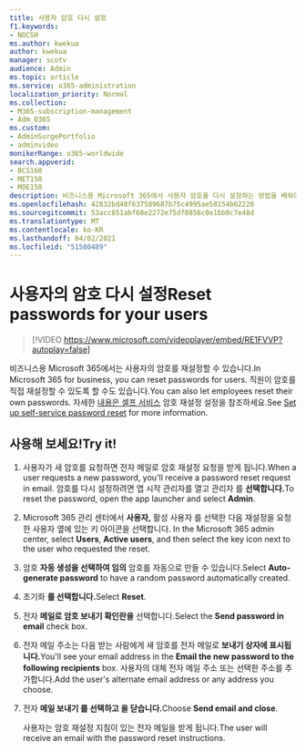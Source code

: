 ```yaml
---
title: 사용자 암호 다시 설정
f1.keywords:
- NOCSH
ms.author: kwekua
author: kwekua
manager: scotv
audience: Admin
ms.topic: article
ms.service: o365-administration
localization_priority: Normal
ms.collection:
- M365-subscription-management
- Adm_O365
ms.custom:
- AdminSurgePortfolio
- adminvideo
monikerRange: o365-worldwide
search.appverid:
- BCS160
- MET150
- MOE150
description: 비즈니스용 Microsoft 365에서 사용자 암호를 다시 설정하는 방법을 배워야 합니다.
ms.openlocfilehash: 42832bd48f637589687b75c4995ae58154b62226
ms.sourcegitcommit: 53acc851abf68e2272e75df0856c0e16b0c7e48d
ms.translationtype: MT
ms.contentlocale: ko-KR
ms.lasthandoff: 04/02/2021
ms.locfileid: "51580489"
---
```

# <a name="reset-passwords-for-your-users"></a><span data-ttu-id="641a0-103">사용자의 암호 다시 설정</span><span class="sxs-lookup"><span data-stu-id="641a0-103">Reset passwords for your users</span></span>

> [!VIDEO https://www.microsoft.com/videoplayer/embed/RE1FVVP?autoplay=false]

<span data-ttu-id="641a0-104">비즈니스용 Microsoft 365에서는 사용자의 암호를 재설정할 수 있습니다.</span><span class="sxs-lookup"><span data-stu-id="641a0-104">In Microsoft 365 for business, you can reset passwords for users.</span></span> <span data-ttu-id="641a0-105">직원이 암호를 직접 재설정할 수 있도록 할 수도 있습니다.</span><span class="sxs-lookup"><span data-stu-id="641a0-105">You can also let employees reset their own passwords.</span></span> <span data-ttu-id="641a0-106">자세한 [내용은 셀프 서비스](set-up-self-serve-password-reset.md) 암호 재설정 설정을 참조하세요.</span><span class="sxs-lookup"><span data-stu-id="641a0-106">See [Set up self-service password reset](set-up-self-serve-password-reset.md) for more information.</span></span>

## <a name="try-it"></a><span data-ttu-id="641a0-107">사용해 보세요!</span><span class="sxs-lookup"><span data-stu-id="641a0-107">Try it!</span></span>

1. <span data-ttu-id="641a0-108">사용자가 새 암호를 요청하면 전자 메일로 암호 재설정 요청을 받게 됩니다.</span><span class="sxs-lookup"><span data-stu-id="641a0-108">When a user requests a new password, you'll receive a password reset request in email.</span></span> <span data-ttu-id="641a0-109">암호를 다시 설정하려면 앱 시작 관리자를 열고 관리자 를 **선택합니다.**</span><span class="sxs-lookup"><span data-stu-id="641a0-109">To reset the password, open the app launcher and select **Admin**.</span></span>
1. <span data-ttu-id="641a0-110">Microsoft 365 관리 센터에서 **사용자,** 활성 사용자 를 선택한 다음 재설정을 요청한 사용자 옆에 있는 키 아이콘을 선택합니다. </span><span class="sxs-lookup"><span data-stu-id="641a0-110">In the Microsoft 365 admin center, select **Users**,  **Active users**, and then select the key icon next to the user who requested the reset.</span></span>
1. <span data-ttu-id="641a0-111">암호 **자동 생성을 선택하여 임의** 암호를 자동으로 만들 수 있습니다.</span><span class="sxs-lookup"><span data-stu-id="641a0-111">Select **Auto-generate password** to have a random password automatically created.</span></span>
1. <span data-ttu-id="641a0-112">초기화 **를 선택합니다.**</span><span class="sxs-lookup"><span data-stu-id="641a0-112">Select **Reset**.</span></span>
1. <span data-ttu-id="641a0-113">전자 **메일로 암호 보내기 확인란을** 선택합니다.</span><span class="sxs-lookup"><span data-stu-id="641a0-113">Select the **Send password in email** check box.</span></span>
1. <span data-ttu-id="641a0-114">전자 메일 주소는 다음 받는 사람에게 새 암호를 전자 메일로 **보내기 상자에 표시됩니다.**</span><span class="sxs-lookup"><span data-stu-id="641a0-114">You'll see your email address in the **Email the new password to the following recipients** box.</span></span> <span data-ttu-id="641a0-115">사용자의 대체 전자 메일 주소 또는 선택한 주소를 추가합니다.</span><span class="sxs-lookup"><span data-stu-id="641a0-115">Add the user's alternate email address or any address you choose.</span></span>
1. <span data-ttu-id="641a0-116">전자 **메일 보내기 를 선택하고 을 닫습니다.**</span><span class="sxs-lookup"><span data-stu-id="641a0-116">Choose **Send email and close**.</span></span>

    <span data-ttu-id="641a0-117">사용자는 암호 재설정 지침이 있는 전자 메일을 받게 됩니다.</span><span class="sxs-lookup"><span data-stu-id="641a0-117">The user will receive an email with the password reset instructions.</span></span>